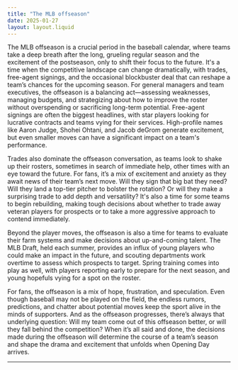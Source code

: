 ```yaml
---
title: "The MLB offseason"
date: 2025-01-27
layout: layout.liquid
---
```


The MLB offseason is a crucial period in the baseball calendar, where teams take a deep breath after the long, grueling regular season and the excitement of the postseason, only to shift their focus to the future. It's a time when the competitive landscape can change dramatically, with trades, free-agent signings, and the occasional blockbuster deal that can reshape a team’s chances for the upcoming season. For general managers and team executives, the offseason is a balancing act—assessing weaknesses, managing budgets, and strategizing about how to improve the roster without overspending or sacrificing long-term potential. Free-agent signings are often the biggest headlines, with star players looking for lucrative contracts and teams vying for their services. High-profile names like Aaron Judge, Shohei Ohtani, and Jacob deGrom generate excitement, but even smaller moves can have a significant impact on a team's performance.

Trades also dominate the offseason conversation, as teams look to shake up their rosters, sometimes in search of immediate help, other times with an eye toward the future. For fans, it’s a mix of excitement and anxiety as they await news of their team’s next move. Will they sign that big bat they need? Will they land a top-tier pitcher to bolster the rotation? Or will they make a surprising trade to add depth and versatility? It's also a time for some teams to begin rebuilding, making tough decisions about whether to trade away veteran players for prospects or to take a more aggressive approach to contend immediately.

Beyond the player moves, the offseason is also a time for teams to evaluate their farm systems and make decisions about up-and-coming talent. The MLB Draft, held each summer, provides an influx of young players who could make an impact in the future, and scouting departments work overtime to assess which prospects to target. Spring training comes into play as well, with players reporting early to prepare for the next season, and young hopefuls vying for a spot on the roster.

For fans, the offseason is a mix of hope, frustration, and speculation. Even though baseball may not be played on the field, the endless rumors, predictions, and chatter about potential moves keep the sport alive in the minds of supporters. And as the offseason progresses, there’s always that underlying question: Will my team come out of this offseason better, or will they fall behind the competition? When it’s all said and done, the decisions made during the offseason will determine the course of a team’s season and shape the drama and excitement that unfolds when Opening Day arrives.

---
